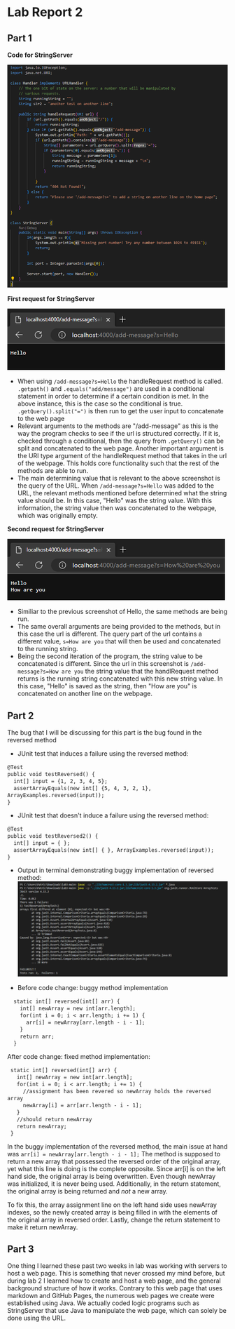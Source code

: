 # Lab Report 2

## Part 1
**Code for StringServer**

![Image](stringServerCode.png)

**First request for StringServer**

![Image](cse15l-lab-report-2-img1.png)
* When using `/add-message?s=Hello` the handleRequest method is called. `.getpath()` and `.equals("add/message")` are used in a conditional statement in order to determine if a certain condition is met. In the above instance, this is the case so the conditional is true. `.getQuery().split("=")` is then run to get the user input to concatenate to the web page
* Relevant arguments to the methods are "/add-message" as this is the way the program checks to see if the url is structured correctly. If it is, checked through a conditional, then the query from `.getQuery()` can be split and concatenated to the web page. Another important argument is the URI type argument of the handleRequest method that takes in the url of the webpage. This holds core functionality such that the rest of the methods are able to run. 
* The main determining value that is relevant to the above screenshot is the query of the URL. When `/add-message?s=Hello` was added to the URL, the relevant methods mentioned before determined what the string value should be. In this case, "Hello" was the string value. With this information, the string value then was concatenated to the webpage, which was originally empty. 

**Second request for StringServer**

![Image](cse15l-lab-report-2-img2.png)
* Similiar to the previous screenshot of Hello, the same methods are being run. 
* The same overall arguments are being provided to the methods, but in this case the url is different. The query part of the url contains a different value, `s=How are you` that will then be used and concatenated to the running string.
* Being the second iteration of the program, the string value to be concatenated is different. Since the url in this screenshot is `/add-message?s=How are you` the string value that the handlRequest method returns is the running string concatenated with this new string value. In this case, "Hello" is saved as the string, then "How are you" is concatenated on another line on the webpage.

## Part 2
The bug that I will be discussing for this part is the bug found in the reversed method 

* JUnit test that induces a failure using the reversed method:
```
@Test
public void testReversed() {
  int[] input = {1, 2, 3, 4, 5};
  assertArrayEquals(new int[] {5, 4, 3, 2, 1}, ArrayExamples.reversed(input));
}
```

* JUnit test that doesn't induce a failure using the reversed method:

```
@Test
public void testReversed2() {
  int[] input = { };
  assertArrayEquals(new int[] { }, ArrayExamples.reversed(input));
}
```
* Output in terminal demonstrating buggy implementation of reversed method: 
![Image](cs15l-lab3-report-part2-JUnit.png)

* Before code change: buggy method implementation
```
  static int[] reversed(int[] arr) {
    int[] newArray = new int[arr.length];
    for(int i = 0; i < arr.length; i += 1) {
      arr[i] = newArray[arr.length - i - 1];
    }
    return arr;
  }
```
After code change: fixed method implementation:
```
 static int[] reversed(int[] arr) {
   int[] newArray = new int[arr.length];
   for(int i = 0; i < arr.length; i += 1) {
     //assignment has been revered so newArray holds the reversed array
     newArray[i] = arr[arr.length - i - 1];
   }
   //should return newArray
   return newArray;
 }
```
In the buggy implementation of the reversed method, the main issue at hand was `arr[i] = newArray[arr.length - i - 1];`
The method is supposed to return a new array that possessed the reversed order of the original array, yet what this line is doing is the complete opposite. Since arr[i] is on the left hand side, the original array is being overwritten. Even though newArray was initialized, it is never being used. Additionally, in the return statement, the original array is being returned and _not_ a new array.

To fix this, the array assignment line on the left hand side uses newArray indexes, so the newly created array is being filled in with the elements of the original array in reversed order. Lastly, change the return statement to make it return newArray.

## Part 3
One thing I learned these past two weeks in lab was working with servers to host a web page. This is something that never crossed my mind before, but during lab 2 I learned how to create and host a web page, and the general background structure of how it works. Contrary to this web page that uses markdown and GitHub Pages, the numerous web pages we create were established using Java. We actually coded logic programs such as StringServer that use Java to manipulate the web page, which can solely be done using the URL.

